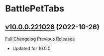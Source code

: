 # BattlePetTabs

## [v10.0.0.221026](https://github.com/Vladinator/wow-addon-battlepettabs/tree/v10.0.0.221026) (2022-10-26)
[Full Changelog](https://github.com/Vladinator/wow-addon-battlepettabs/compare/v9.2.7.220917...v10.0.0.221026) [Previous Releases](https://github.com/Vladinator/wow-addon-battlepettabs/releases)

- Updated for 10.0.0  
